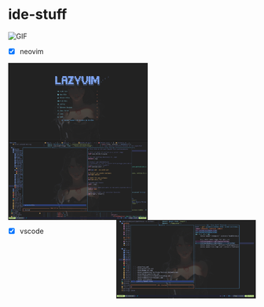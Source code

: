 # ide-stuff

<img align="left " alt="GIF" height="150px" src="https://i.pinimg.com/originals/7c/a2/5f/7ca25f4a2eecefbc3b3e62c50cb9d02d.gif" />

- [x] neovim

<img align="left" alt="GIF" height="160px" src="https://raw.githubusercontent.com/mikan-senpai/ide-stuff/master/asset/nv1.png" />
<img align="center" alt="GIF" height="160px" src="https://raw.githubusercontent.com/mikan-senpai/ide-stuff/master/asset/nv2.png" />
<img align="right" alt="GIF" height="160px" src="https://raw.githubusercontent.com/mikan-senpai/ide-stuff/master/asset/nv3.png" />



- [x] vscode
